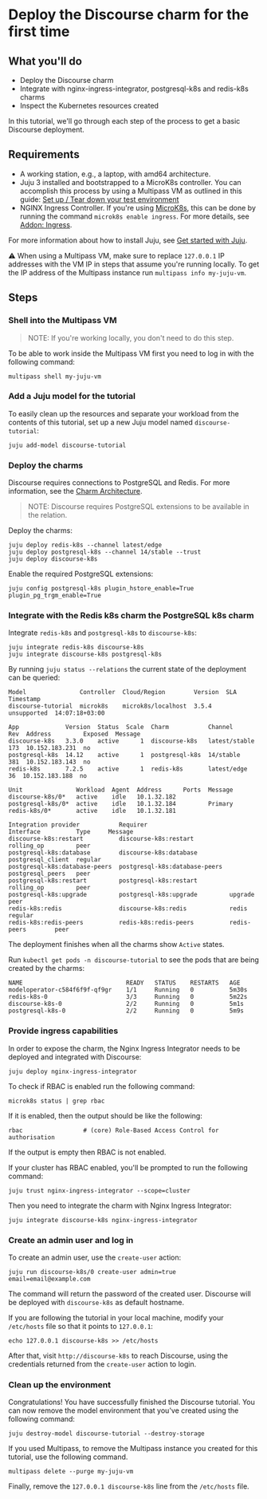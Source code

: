 # Deploy the Discourse charm for the first time

## What you'll do

- Deploy the Discourse charm
- Integrate with nginx-ingress-integrator, postgresql-k8s and redis-k8s charms
- Inspect the Kubernetes resources created

In this tutorial, we'll go through each step of the process to get a basic Discourse deployment.

## Requirements
- A working station, e.g., a laptop, with amd64 architecture.
- Juju 3 installed and bootstrapped to a MicroK8s controller. You can accomplish this process by using a Multipass VM as outlined in this guide: [Set up / Tear down your test environment](https://juju.is/docs/juju/set-up--tear-down-your-test-environment)
- NGINX Ingress Controller. If you're using [MicroK8s](https://microk8s.io/), this can be done by running the command `microk8s enable ingress`. For more details, see [Addon: Ingress](https://microk8s.io/docs/addon-ingress).

For more information about how to install Juju, see [Get started with Juju](https://juju.is/docs/olm/get-started-with-juju).

:warning: When using a Multipass VM, make sure to replace `127.0.0.1` IP addresses with the
VM IP in steps that assume you're running locally. To get the IP address of the
Multipass instance run ```multipass info my-juju-vm```.
## Steps

### Shell into the Multipass VM
> NOTE: If you're working locally, you don't need to do this step.

To be able to work inside the Multipass VM first you need to log in with the following command:
```
multipass shell my-juju-vm
```

### Add a Juju model for the tutorial

To easily clean up the resources and separate your workload from the contents of this tutorial, set up a new Juju model named `discourse-tutorial`:

```
juju add-model discourse-tutorial
```

### Deploy the charms

Discourse requires connections to PostgreSQL and Redis. For more information, see the [Charm Architecture](https://charmhub.io/discourse-k8s/docs/charm-architecture).

> NOTE: Discourse requires PostgreSQL extensions to be available in the relation.

Deploy the charms:
```
juju deploy redis-k8s --channel latest/edge
juju deploy postgresql-k8s --channel 14/stable --trust
juju deploy discourse-k8s
```

Enable the required PostgreSQL extensions:
```
juju config postgresql-k8s plugin_hstore_enable=True plugin_pg_trgm_enable=True
```

### Integrate with the Redis k8s charm the PostgreSQL k8s charm

Integrate `redis-k8s` and `postgresql-k8s` to `discourse-k8s`:
```
juju integrate redis-k8s discourse-k8s
juju integrate discourse-k8s postgresql-k8s
```

By running `juju status --relations` the current state of the deployment can be queried:
```
Model               Controller  Cloud/Region        Version  SLA          Timestamp
discourse-tutorial  microk8s    microk8s/localhost  3.5.4    unsupported  14:07:18+03:00

App             Version  Status  Scale  Charm           Channel        Rev  Address         Exposed  Message
discourse-k8s   3.3.0    active      1  discourse-k8s   latest/stable  173  10.152.183.231  no
postgresql-k8s  14.12    active      1  postgresql-k8s  14/stable      381  10.152.183.143  no
redis-k8s       7.2.5    active      1  redis-k8s       latest/edge     36  10.152.183.188  no

Unit               Workload  Agent  Address      Ports  Message
discourse-k8s/0*   active    idle   10.1.32.182
postgresql-k8s/0*  active    idle   10.1.32.184         Primary
redis-k8s/0*       active    idle   10.1.32.181

Integration provider           Requirer                       Interface          Type     Message
discourse-k8s:restart          discourse-k8s:restart          rolling_op         peer
postgresql-k8s:database        discourse-k8s:database         postgresql_client  regular
postgresql-k8s:database-peers  postgresql-k8s:database-peers  postgresql_peers   peer
postgresql-k8s:restart         postgresql-k8s:restart         rolling_op         peer
postgresql-k8s:upgrade         postgresql-k8s:upgrade         upgrade            peer
redis-k8s:redis                discourse-k8s:redis            redis              regular
redis-k8s:redis-peers          redis-k8s:redis-peers          redis-peers        peer
```
The deployment finishes when all the charms show `Active` states.

Run `kubectl get pods -n discourse-tutorial` to see the pods that are being created by the charms:
```
NAME                             READY   STATUS    RESTARTS   AGE
modeloperator-c584f6f9f-qf9gr    1/1     Running   0          5m30s
redis-k8s-0                      3/3     Running   0          5m22s
discourse-k8s-0                  2/2     Running   0          5m1s
postgresql-k8s-0                 2/2     Running   0          5m9s
```

### Provide ingress capabilities

In order to expose the charm, the Nginx Ingress Integrator needs to be deployed and integrated with Discourse:

```
juju deploy nginx-ingress-integrator
```
To check if RBAC is enabled run the following command:
```
microk8s status | grep rbac
```
If it is enabled, then the output should be like the following:
```
rbac                 # (core) Role-Based Access Control for authorisation
```
If the output is empty then RBAC is not enabled.

If your cluster has RBAC enabled, you'll be prompted to run the following command:
```
juju trust nginx-ingress-integrator --scope=cluster
```
Then you need to integrate the charm with Nginx Ingress Integrator:
```
juju integrate discourse-k8s nginx-ingress-integrator
```

### Create an admin user and log in

To create an admin user, use the `create-user` action:
```
juju run discourse-k8s/0 create-user admin=true email=email@example.com
```
The command will return the password of the created user. Discourse will be deployed with `discourse-k8s` as default hostname.

If you are following the tutorial in your local machine, modify your `/etc/hosts` file so that it points to `127.0.0.1`:

```
echo 127.0.0.1 discourse-k8s >> /etc/hosts
```

After that, visit `http://discourse-k8s` to reach Discourse, using the credentials returned from the `create-user` action to login.

### Clean up the environment

Congratulations! You have successfully finished the Discourse tutorial. You can now remove the
model environment that you've created using the following command:

```
juju destroy-model discourse-tutorial --destroy-storage
```
If you used Multipass, to remove the Multipass instance you created for this tutorial, use the following command.
```
multipass delete --purge my-juju-vm
```
Finally, remove the `127.0.0.1 discourse-k8s` line from the `/etc/hosts` file.
